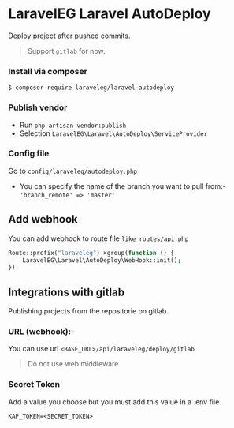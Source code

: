 # LaravelEG Laravel AutoDeploy
Deploy project after pushed commits.
> Support `gitlab` for now.

### Install via composer
```
$ composer require laraveleg/laravel-autodeploy
```

### Publish vendor
- Run `php artisan vendor:publish`
- Selection `LaravelEG\Laravel\AutoDeploy\ServiceProvider`

### Config file
Go to `config/laraveleg/autodeploy.php`
- You can specify the name of the branch you want to pull from:- `'branch_remote' => 'master'`

## Add webhook
You can add webhook to route file `like routes/api.php`
```php
Route::prefix("laraveleg")->group(function () {
    LaravelEG\Laravel\AutoDeploy\WebHook::init();
});
```

## Integrations with gitlab
Publishing projects from the repositorie on gitlab.

### URL (webhook):-
You can use url `<BASE_URL>/api/laraveleg/deploy/gitlab`
> Do not use web middleware

### Secret Token
Add a value you choose but you must add this value in a .env file
```env
KAP_TOKEN=<SECRET_TOKEN>
```
